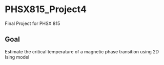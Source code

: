 # PHSX815_Project4
Final Project for PHSX 815

## Goal
Estimate the critical temperature of a magnetic phase transition using 2D Ising model 
